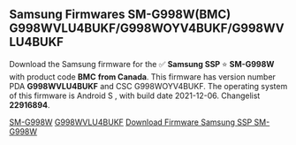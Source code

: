 <h2>Samsung Firmwares SM-G998W(BMC) G998WVLU4BUKF/G998WOYV4BUKF/G998WVLU4BUKF</h2>
Download the Samsung firmware for the ✅ <strong>Samsung SSP </strong> ⭐ <strong>SM-G998W</strong> with product code <strong>BMC</strong> <strong> from Canada</strong>. This firmware has version number PDA <strong>G998WVLU4BUKF</strong> and CSC G998WOYV4BUKF. The operating system of this firmware is Android S , with build date 2021-12-06. Changelist <strong>22916894</strong>.


[SM-G998W](https://samfirm.shop/samsung/model/SM-G998W)
[G998WVLU4BUKF](https://samfirm.shop/samsung/pda/G998WVLU4BUKF)
[Download Firmware Samsung SSP SM-G998W](https://samfirm.shop/samsung/firmware/480250)
